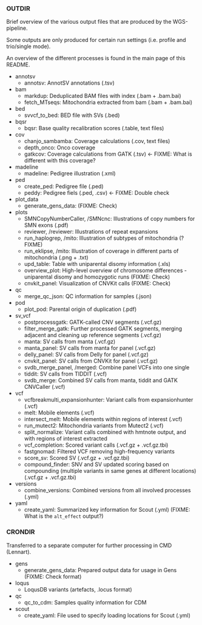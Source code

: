 ### OUTDIR

Brief overview of the various output files that are produced by the WGS-pipeline.

Some outputs are only produced for certain run settings (i.e. profile and trio/single mode).

An overview of the different processes is found in the main page of this README.

* annotsv
    * annotsv: AnnotSV annotations (.tsv)
* bam
    * markdup: Deduplicated BAM files with index (.bam + .bam.bai)
    * fetch_MTseqs: Mitochondria extracted from bam (.bam + .bam.bai)
* bed
    * svvcf_to_bed: BED file with SVs (.bed)
* bqsr
    * bqsr: Base quality recalibration scores (.table, text files)
* cov
    * chanjo_sambamba: Coverage calculations (.cov, text files)
    * depth_onco: Onco coverage
    * gatkcov: Coverage calculations from GATK (.tsv) <- FIXME: What is different with this coverage?
* madeline
    * madeline: Pedigree illustration (.xml)
* ped
    * create_ped: Pedigree file (.ped)
    * peddy: Pedigree fiels (.ped, .csv) <- FIXME: Double check
* plot_data
    * generate_gens_data: (FIXME: Check)
* plots
    * SMNCopyNumberCaller, /SMNcnc: Illustrations of copy numbers for SMN exons (.pdf)
    * reviewer, /reviewer: Illustrations of repeat expansions
    * run_haplogrep, /mito: Illustration of subtypes of mitochondria (? FIXME)
    * run_eklipse, /mito: Illustration of coverage in different parts of mitochondria (.png + .txt)
    * upd_table: Table with uniparental disomy information (.xls)
    * overview_plot: High-level overview of chromosome differences - uniparental disomy and homozygotic runs (FIXME: Check)
    * cnvkit_panel: Visualization of CNVKit calls (FIXME: Check)
* qc
    * merge_qc_json: QC information for samples (.json)
* pod
    * plot_pod: Parental origin of duplication (.pdf)
* sv_vcf
    * postprocessgatk: GATK-called CNV segments (.vcf.gz)
    * filter_merge_gatk: Further processed GATK segments, merging adjacent and cleaning up reference segments (.vcf.gz)
    * manta: SV calls from manta (.vcf.gz)
    * manta_panel: SV calls from manta for panel (.vcf.gz)
    * delly_panel: SV calls from Delly for panel (.vcf.gz)
    * cnvkit_panel: SV calls from CNVKit for panel (.vcf.gz)
    * svdb_merge_panel, /merged: Combine panel VCFs into one single
    * tiddit: SV calls from TIDDIT (.vcf)
    * svdb_merge: Combined SV calls from manta, tiddit and GATK CNVCaller (.vcf)
* vcf
    * vcfbreakmulti_expansionhunter: Variant calls from expansionhunter (.vcf)
    * melt: Mobile elements (.vcf)
    * intersect_melt: Mobile elements within regions of interest (.vcf)
    * run_mutect2: Mitochondria variants from Mutect2 (.vcf)
    * split_normalize: Variant calls combined with hmtnote output, and with regions of interest extracted
    * vcf_completion: Scored variant calls (.vcf.gz + .vcf.gz.tbi)
    * fastgnomad: Filtered VCF removing high-frequency variants
    * score_sv: Scored SV (.vcf.gz + .vcf.gz.tbi)
    * compound_finder: SNV and SV updated scoring based on compounding (multiple variants in same genes at different locations) (.vcf.gz + .vcf.gz.tbi)
* versions
    * combine_versions: Combined versions from all involved processes (.yml)
* yaml
    * create_yaml: Summarized key information for Scout (.yml) (FIXME: What is the `alt_effect` output?)

### CRONDIR

Transferred to a separate computer for further processing in CMD (Lennart).

* gens
    * generate_gens_data: Prepared output data for usage in Gens (FIXME: Check format)
* loqus
    * LoqusDB variants (artefacts, .locus format)
* qc
    * qc_to_cdm: Samples quality information for CDM
* scout
    * create_yaml: File used to specify loading locations for Scout (.yml)